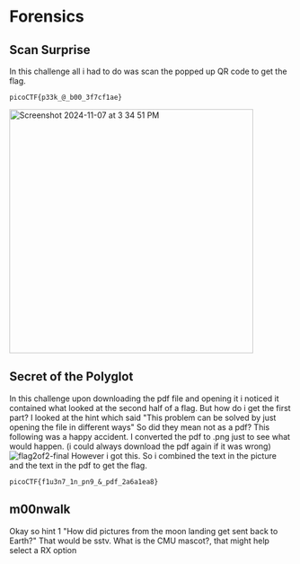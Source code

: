 # Forensics 
## Scan Surprise 
In this challenge all i had to do was scan the popped up QR code to get the flag.
```
picoCTF{p33k_@_b00_3f7cf1ae}
```

<img width="434" alt="Screenshot 2024-11-07 at 3 34 51 PM" src="https://github.com/user-attachments/assets/9b05fb5d-01bf-41f0-bb27-f06e236d767c">

## Secret of the Polyglot
In this challenge upon downloading the pdf file and opening it i noticed it contained what looked at the second half of a flag.
But how do i get the first part?
I looked at the hint which said "This problem can be solved by just opening the file in different ways"
So did they mean not as a pdf?
This following was a happy accident. I converted the pdf to .png just to see what would happen. (i could always download the pdf again if it was wrong)
![flag2of2-final](https://github.com/user-attachments/assets/f4ef1e57-9867-495e-9c2c-d26a54190924)
However i got this.
So i combined the text in the picture and the text in the pdf to get the flag.
```
picoCTF{f1u3n7_1n_pn9_&_pdf_2a6a1ea8}
```
## m00nwalk 
Okay so hint 1 "How did pictures from the moon landing get sent back to Earth?"
That would be sstv.
What is the CMU mascot?, that might help select a RX option


